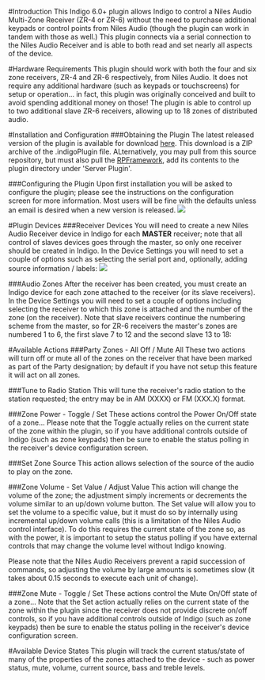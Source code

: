 #Introduction
This Indigo 6.0+ plugin allows Indigo to control a Niles Audio Multi-Zone Receiver (ZR-4 or ZR-6) without the need to purchase additional keypads or control points from Niles Audio (though the plugin can work in tandem with those as well.) This plugin connects via a serial connection to the Niles Audio Receiver and is able to both read and set nearly all aspects of the device.

#Hardware Requirements
This plugin should work with both the four and six zone receivers, ZR-4 and ZR-6 respectively, from Niles Audio. It does not require any additional hardware (such as keypads or touchscreens) for setup or operation... in fact, this plugin was originally conceived and built to avoid spending additional money on those! The plugin is able to control up to two additional slave ZR-6 receivers, allowing up to 18 zones of distributed audio.

#Installation and Configuration
###Obtaining the Plugin
The latest released version of the plugin is available for download [here](http://www.duncanware.com/Downloads/IndigoHomeAutomation/Plugins/NilesAudioReceiver/NilesAudioReceiver.zip). This download is a ZIP archive of the .indigoPlugin file. ALternatively, you may pull from this source repository, but must also pull the [RPFramework](https://github.com/RogueProeliator/IndigoPlugins-RPFramework), add its contents to the plugin directory under 'Server Plugin'.

###Configuring the Plugin
Upon first installation you will be asked to configure the plugin; please see the instructions on the configuration screen for more information. Most users will be fine with the defaults unless an email is desired when a new version is released.
![](<Resources/Doc-Images/PluginConfigurationScreen.png>)

#Plugin Devices
###Receiver Devices
You will need to create a new Niles Audio Receiver device in Indigo for each **MASTER** receiver; note that all control of slaves devices goes through the master, so only one receiver should be created in Indigo. In the Device Settings you will need to set a couple of options such as selecting the serial port and, optionally, adding source information / labels:
![](<Resources/Doc-Images/EditDeviceSettings.png>)

###Audio Zones
After the receiver has been created, you must create an Indigo device for each zone attached to the receiver (or its slave receivers). In the Device Settings you will need to set a couple of options including selecting the receiver to which this zone is attached and the number of the zone (on the receiver). Note that slave receivers continue the numbering scheme from the master, so for ZR-6 receivers the master's zones are numbered 1 to 6, the first slave 7 to 12 and the second slave 13 to 18:

#Available Actions
###Party Zones - All Off / Mute All
These two actions will turn off or mute all of the zones on the receiver that have been marked as part of the Party designation; by default if you have not setup this feature it will act on all zones.

###Tune to Radio Station
This will tune the receiver's radio station to the station requested; the entry may be in AM (XXXX) or FM (XXX.X) format.

###Zone Power - Toggle / Set
These actions control the Power On/Off state of a zone... Please note that the Toggle actually relies on the current state of the zone within the plugin, so if you have additional controls outside of Indigo (such as zone keypads) then be sure to enable the status polling in the receiver's device configuration screen.

###Set Zone Source
This action allows selection of the source of the audio to play on the zone.

###Zone Volume - Set Value / Adjust Value
This action will change the volume of the zone; the adjustment simply increments or decrements the volume similar to an up/down volume button. The Set value will allow you to set the volume to a specific value, but it must do so by internally using incremental up/down volume calls (this is a limitation of the Niles Audio control interface). To do this requires the current state of the zone so, as with the power, it is important to setup the status polling if you have external controls that may change the volume level without Indigo knowing.

Please note that the Niles Audio Receivers prevent a rapid succession of commands, so adjusting the volume by large amounts is sometimes slow (it takes about 0.15 seconds to execute each unit of change).

###Zone Mute - Toggle / Set
These actions control the Mute On/Off state of a zone... Note that the Set action actually relies on the current state of the zone within the plugin since the receiver does not provide discrete on/off controls, so if you have additional controls outside of Indigo (such as zone keypads) then be sure to enable the status polling in the receiver's device configuration screen.

#Available Device States
This plugin will track the current status/state of many of the properties of the zones attached to the device - such as power status, mute, volume, current source, bass and treble levels.
